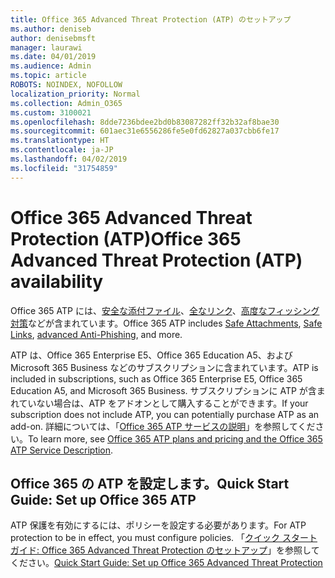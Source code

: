 ```yaml
---
title: Office 365 Advanced Threat Protection (ATP) のセットアップ
ms.author: deniseb
author: denisebmsft
manager: laurawi
ms.date: 04/01/2019
ms.audience: Admin
ms.topic: article
ROBOTS: NOINDEX, NOFOLLOW
localization_priority: Normal
ms.collection: Admin_O365
ms.custom: 3100021
ms.openlocfilehash: 8dde7236bdee2bd0b83087282ff32b32af8bae30
ms.sourcegitcommit: 601aec31e6556286fe5e0fd62827a037cbb6fe17
ms.translationtype: HT
ms.contentlocale: ja-JP
ms.lasthandoff: 04/02/2019
ms.locfileid: "31754859"
---
```

# <a name="office-365-advanced-threat-protection-atp"></a><span data-ttu-id="17e32-102">Office 365 Advanced Threat Protection (ATP)</span><span class="sxs-lookup"><span data-stu-id="17e32-102">Office 365 Advanced Threat Protection (ATP) availability</span></span>

<span data-ttu-id="17e32-103">Office 365 ATP には、[安全な添付ファイル](https://docs.microsoft.com/office365/securitycompliance/atp-safe-attachments)、[全なリンク](https://docs.microsoft.com/office365/securitycompliance/atp-safe-links)、[高度なフィッシング対策](https://docs.microsoft.com/office365/securitycompliance/atp-anti-phishing)などが含まれています。</span><span class="sxs-lookup"><span data-stu-id="17e32-103">Office 365 ATP includes [Safe Attachments](https://docs.microsoft.com/office365/securitycompliance/atp-safe-attachments), [Safe Links](https://docs.microsoft.com/office365/securitycompliance/atp-safe-links), [advanced Anti-Phishing](https://docs.microsoft.com/office365/securitycompliance/atp-anti-phishing), and more.</span></span> 

<span data-ttu-id="17e32-104">ATP は、Office 365 Enterprise E5、Office 365 Education A5、およびMicrosoft 365 Business などのサブスクリプションに含まれています。</span><span class="sxs-lookup"><span data-stu-id="17e32-104">ATP is included in subscriptions, such as Office 365 Enterprise E5, Office 365 Education A5, and Microsoft 365 Business.</span></span> <span data-ttu-id="17e32-105">サブスクリプションに ATP が含まれていない場合は、ATP をアドオンとして購入することができます。</span><span class="sxs-lookup"><span data-stu-id="17e32-105">If your subscription does not include ATP, you can potentially purchase ATP as an add-on.</span></span> <span data-ttu-id="17e32-106">詳細については、「[Office 365 ATP サービスの説明](https://docs.microsoft.com/office365/servicedescriptions/office-365-advanced-threat-protection-service-description)」を参照してください。</span><span class="sxs-lookup"><span data-stu-id="17e32-106">To learn more, see [Office 365 ATP plans and pricing and the Office 365 ATP Service Description](https://docs.microsoft.com/office365/servicedescriptions/office-365-advanced-threat-protection-service-description).</span></span>

## <a name="set-up-office-365-atp"></a><span data-ttu-id="17e32-107">Office 365 の ATP を設定します。</span><span class="sxs-lookup"><span data-stu-id="17e32-107">Quick Start Guide: Set up Office 365 ATP</span></span>

<span data-ttu-id="17e32-108">ATP 保護を有効にするには、ポリシーを設定する必要があります。</span><span class="sxs-lookup"><span data-stu-id="17e32-108">For ATP protection to be in effect, you must configure policies.</span></span> <span data-ttu-id="17e32-109">「[クイック スタート ガイド: Office 365 Advanced Threat Protection のセットアップ](https://docs.microsoft.com/office365/securitycompliance/checklist-atp-setup)」を参照してください。</span><span class="sxs-lookup"><span data-stu-id="17e32-109">[Quick Start Guide: Set up Office 365 Advanced Threat Protection](https://docs.microsoft.com/office365/securitycompliance/checklist-atp-setup)</span></span>

